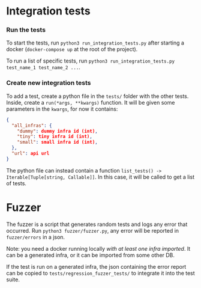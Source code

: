 # Integration tests


### Run the tests
To start the tests, run `python3 run_integration_tests.py` after starting a docker
(`docker-compose up` at the root of the project).

To run a list of specific tests, run `python3 run_integration_tests.py test_name_1 test_name_2 ...`.

### Create new integration tests

To add a test, create a python file in the `tests/` folder with the other tests.
Inside, create a `run(*args, **kwargs)` function. It will be given some parameters
in the `kwargs`, for now it contains:

```json
{
  "all_infras": {
    "dummy": dummy infra id (int),
    "tiny": tiny infra id (int),
    "small": small infra id (int),
  },
  "url": api url
}
```

The python file can instead contain a function `list_tests() -> Iterable[Tuple[string, Callable]]`.
In this case, it will be called to get a list of tests.


# Fuzzer

The fuzzer is a script that generates random tests and logs any error that occurred.
Run `python3 fuzzer/fuzzer.py`, any error will be reported in `fuzzer/errors` in a json.

Note: you need a docker running locally *with at least one infra imported*.
It can be a generated infra, or it can be imported from some other DB.

If the test is run on a generated infra, the json containing the error report
can be copied to `tests/regression_fuzzer_tests/` to integrate it into the test suite.

